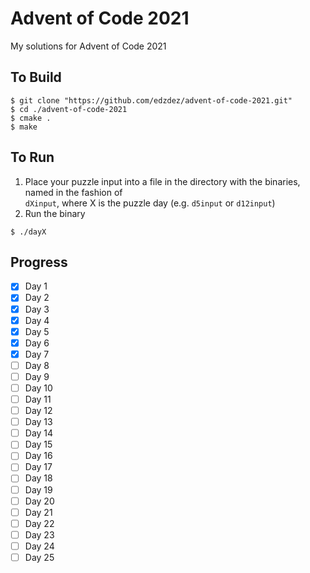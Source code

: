 # Advent of Code 2021

My solutions for Advent of Code 2021

## To Build

```shell
$ git clone "https://github.com/edzdez/advent-of-code-2021.git"
$ cd ./advent-of-code-2021
$ cmake .
$ make
```

## To Run

1. Place your puzzle input into a file in the directory with the binaries, named in the fashion of  
   `dXinput`, where X is the puzzle day (e.g. `d5input` or `d12input`)
2. Run the binary

```shell
$ ./dayX 
```

## Progress

- [x] Day 1
- [x] Day 2
- [x] Day 3
- [x] Day 4
- [x] Day 5
- [x] Day 6
- [x] Day 7
- [ ] Day 8
- [ ] Day 9
- [ ] Day 10
- [ ] Day 11
- [ ] Day 12
- [ ] Day 13
- [ ] Day 14
- [ ] Day 15
- [ ] Day 16
- [ ] Day 17
- [ ] Day 18
- [ ] Day 19
- [ ] Day 20
- [ ] Day 21
- [ ] Day 22
- [ ] Day 23
- [ ] Day 24
- [ ] Day 25
